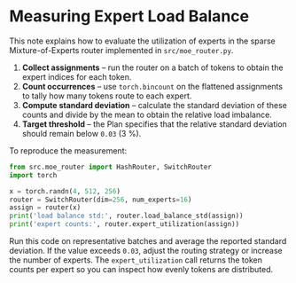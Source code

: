 # Measuring Expert Load Balance

This note explains how to evaluate the utilization of experts in the sparse
Mixture-of-Experts router implemented in `src/moe_router.py`.

1. **Collect assignments** – run the router on a batch of tokens to obtain the expert indices for each token.
2. **Count occurrences** – use `torch.bincount` on the flattened assignments to
   tally how many tokens route to each expert.
3. **Compute standard deviation** – calculate the standard deviation of these
   counts and divide by the mean to obtain the relative load imbalance.
4. **Target threshold** – the Plan specifies that the relative standard deviation should remain below `0.03` (3 %).

To reproduce the measurement:

```python
from src.moe_router import HashRouter, SwitchRouter
import torch

x = torch.randn(4, 512, 256)
router = SwitchRouter(dim=256, num_experts=16)
assign = router(x)
print('load balance std:', router.load_balance_std(assign))
print('expert counts:', router.expert_utilization(assign))
```

Run this code on representative batches and average the reported standard
deviation. If the value exceeds `0.03`, adjust the routing strategy or increase
the number of experts. The `expert_utilization` call returns the token counts per
expert so you can inspect how evenly tokens are distributed.
